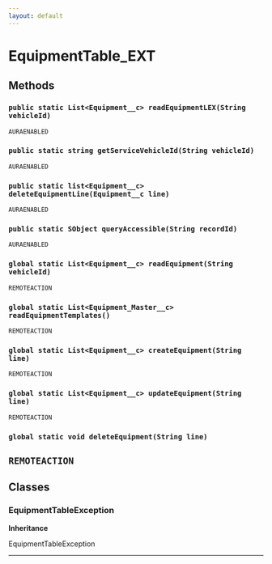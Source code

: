 ```yaml
---
layout: default
---
```

# EquipmentTable_EXT
## Methods
### `public static List<Equipment__c> readEquipmentLEX(String vehicleId)`

`AURAENABLED`
### `public static string getServiceVehicleId(String vehicleId)`

`AURAENABLED`
### `public static list<Equipment__c> deleteEquipmentLine(Equipment__c line)`

`AURAENABLED`
### `public static SObject queryAccessible(String recordId)`

`AURAENABLED`
### `global static List<Equipment__c> readEquipment(String vehicleId)`

`REMOTEACTION`
### `global static List<Equipment_Master__c> readEquipmentTemplates()`

`REMOTEACTION`
### `global static List<Equipment__c> createEquipment(String line)`

`REMOTEACTION`
### `global static List<Equipment__c> updateEquipment(String line)`

`REMOTEACTION`
### `global static void deleteEquipment(String line)`

`REMOTEACTION`
---
## Classes
### EquipmentTableException

**Inheritance**

EquipmentTableException


---

